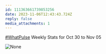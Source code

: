 ```yaml
---
id: 111363661739853256
date: 2023-11-06T12:43:43.724Z
reply: false
media_attachments: 1
---
```


[#WhatPulse](https://e5n.cc/tags/WhatPulse) Weekly Stats for Oct 30 to Nov 05

![None](https://files.e5n.cc/media_attachments/files/111/363/661/546/981/417/original/e732d62b3ff12f28.png)
